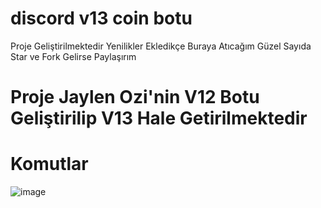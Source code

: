 # discord v13 coin botu
Proje Geliştirilmektedir Yenilikler Ekledikçe Buraya Atıcağım
Güzel Sayıda Star ve Fork Gelirse Paylaşırım

# Proje Jaylen Ozi'nin V12 Botu Geliştirilip V13 Hale Getirilmektedir

# Komutlar
![image](https://media.discordapp.net/attachments/949237124119543859/980826000776634458/Screenshot_2022-05-30-16-32-17-29_40deb401b9ffe8e1df2f1cc5ba480b12.jpg)
